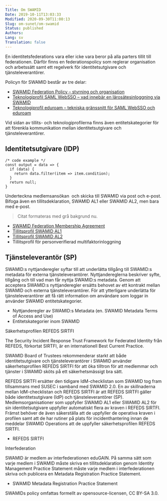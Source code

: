 ```yaml
---
Title: Om SWAMID
Date: 2019-10-11T13:03:33
Modified: 2020-09-30T11:00:13
Slug: om-sunet/om-swamid
Status: published
Authors: 
Lang: sv
Translation: false
---
```


En identitetsfederations vara eller icke vara beror på alla parters tillit till federationen. Därför finns en federationspolicy som reglerar organisation och arbetssätt samt ett regelverk för identitetsutgivare och tjänsteleverantörer.

Policyn för SWAMID består av tre delar:

* [SWAMID Federation Policy – styrning och organisation](/wp-content/uploads/2016/02/SWAMID-Federation-Policy-v2.1-FINAL.pdf)
* [Teknologiprofil SAML WebSSO – vad innebär en lärosätesinloggning via SWAMID](http://web-wp.sunet.se/swamid-saml-websso-technology-profile/)
* [Teknologiprofil eduroam – tekniska gränssnitt för SAML WebSSO och eduroam](http://web-wp.sunet.se/swamid-eduroam-technology-profile/)

Vid sidan av tillits- och teknologiprofilerna finns även entitetskategorier för att förenkla kommunikation mellan identitetsutgivare och tjänsteleverantörer.

Identitetsutgivare (IDP)
------------------------

```
/* code example */
const output = data => {
  if (data) {
    return data.filter(item => item.condition);
  }
  return null; 
}
```

Underteckna medlemsansökan  och skicka till SWAMID via post och e-post. Bifoga även en tillitsdeklaration, SWAMID AL1 eller SWAMID AL2, men bara med e-post.

> Citat formateras med grå bakgrund nu.
> 
> 

* [SWAMID Federation Membership Agreement](/wp-content/uploads/2015/12/swamid-membership-agreement2.1.pdf)
* [Tillitsprofil SWAMID AL1](http://web-wp.sunet.se/swamid-identity-assurance-level-1-profile/)
* [Tillitsprofil SWAMID AL2](http://web-wp.sunet.se/om-sunet/om-swamid/tillitsprofil-swamid-al2/)
* Tillitsprofil för personverifierad multifaktorinloggning

Tjänsteleverantör (SP)
----------------------

SWAMID:s nyttjanderegler syftar till att underlätta tillgång till SWAMID:s metadata för externa tjänsteleverantörer. Nyttjandereglerna beskriver syfte, tillgång och till vad man får nyttja SWAMID:s metadata. Genom att acceptera SWAMID:s nyttjanderegler ersätts behovet av ett kontrakt mellan SWAMID och externa tjänsteleverantörer. För att ytterligare underlätta för tjänsteleverantörer att få rätt information om användare som loggar in använder SWAMID entitetskategorier.

* Nyttjanderegler av SWAMID:s Metadata (en. SWAMID Metadata Terms of Access and Use)
* Entitetskategorier inom SWAMID

Säkerhetsprofilen REFEDS SIRTFI

The Security Incident Response Trust Framework for Federated Identity från REFEDS, förkortat SIRTFI, är en internationell Best Current Practice.

SWAMID Board of Trustees rekommenderar starkt att både identitetsutgivare och tjänsteleverantörer i SWAMID använder säkerhetsprofilen REFEDS SIRTFI för att öka tilltron för att medlemmar och tjänster i SWAMID sköts på ett säkerhetsmässigt bra sätt.

REFEDS SIRTFI ersätter den tidigare IdM-checklistan som SWAMID tog fram tillsammans med SUSEC i samband med SWAMID 2.0. En av skillnaderna mellan IdM-checklistan och REFEDS SIRTFI är att REFEDS SIRTFI gäller både identitetsutgivare (IdP) och tjänsteleverantörer (SP). Medlemsorganisationer som uppfyller SWAMID AL1 eller SWAMID AL2 för sin identitetsutgivare uppfyller automatiskt flera av kraven i REFEDS SIRTFI. Främst behöver de även säkerställa att de uppfyller de operativa kraven i profilen samt att de har rutiner på plats för incidenthantering innan de meddelar SWAMID Operations att de uppfyller säkerhetsprofilen REFEDS SIRTFI.

* REFEDS SIRTFI

Interfederation

SWAMID är medlem av interfederationen eduGAIN. På samma sätt som varje medlem i SWAMID måste skriva en tillitsdeklaration genom Identity Management Practice Statement måste varje medlem i interfederationen skriva och publicera en Metadata Registration Practice Statement.

* SWAMID Metadata Registration Practice Statement

SWAMIDs policy omfattas formellt av opensource-licensen, CC BY-SA 3.0.

